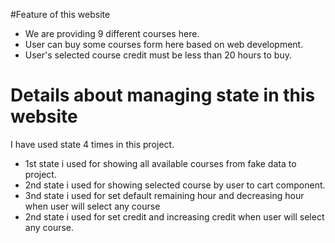 #Feature of this website
- We are providing 9 different courses here.
- User can buy some courses form here based on web development. 
- User's selected course credit must be less than 20 hours to buy.

# Details about managing state in this website

 I have used state 4 times in this project. 
- 1st state i used for showing all available courses from fake data to project.
- 2nd state i used for showing selected course by user to cart component.
- 3nd state i used for set default remaining hour and decreasing hour when user will select any course
- 2nd state i used for set credit and increasing credit when user will select any course.
